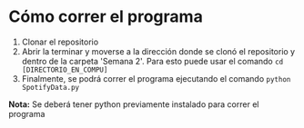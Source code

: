 # Cómo correr el programa

1. Clonar el repositorio
2. Abrir la terminar y moverse a la dirección donde se clonó el repositorio y dentro de la carpeta 'Semana 2'. Para esto puede usar el comando `cd [DIRECTORIO_EN_COMPU]`
3. Finalmente, se podrá correr el programa ejecutando el comando `python SpotifyData.py`


**Nota:** Se deberá tener python previamente instalado para correr el programa

